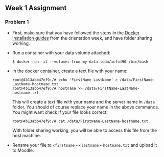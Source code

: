 ## Week 1 Assignment

### Problem 1

- First, make sure that you have followed the steps in the [Docker installation guides](../week00/README.md) from the orientation week, and have folder sharing working.

- Run a container with your data volume attached:

    ```console
    $ docker run -it --volumes-from my-data lcdm/info490 /bin/bash
    ```

- In the docker container, create a text file with your name:

    ```console
    root@4b13abb47ef9:/# echo 'FirstName LastName' > /data/FirstName-LastName-hostname.txt
    root@4b13abb47ef9:/# hostname >> /data/FirstName-LastName-hostname.txt
    ```

    This will create a text file with your name and the server name in `/data` folder. You should of course replace your name in the above commands. You might want check if your file looks correct:

    ```console
    root@4b13abb47ef9:/# cat /data/FirstName-LastName-hostname.txt
    ```

    With folder sharing working, you will be able to access this file from the host machine.

- Rename your file to `<firstname>-<lastname>-hostname.txt` and upload it to Moodle.
